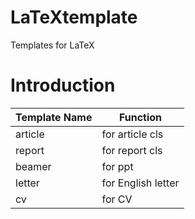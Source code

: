# LaTeXtemplate
Templates for LaTeX
# Introduction
| Template Name | Function           |
| ------------- | --------           |
| article       | for article cls    |
| report        | for report cls     |
| beamer        | for ppt            |
| letter        | for English letter |
| cv            | for CV             |

